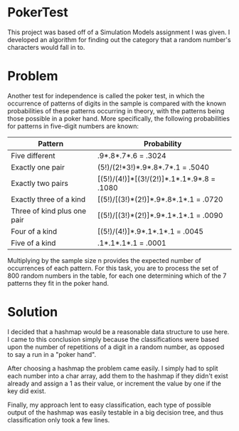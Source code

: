 # PokerTest

This project was based off of a Simulation Models assignment I was given. I developed an algorithm for finding out the category that a random number's characters would fall in to.

# Problem

Another test for independence is called the poker test, in which the occurrence of patterns of digits in the sample is compared with the known probabilities of these patterns occurring in theory, with the patterns being those possible in a poker hand.  More specifically, the following probabilities for patterns in five-digit numbers are known:

| Pattern                     | Probability                                |
|-----------------------------|--------------------------------------------|
| Five different              | .9\*.8\*.7\*.6 = .3024                        |
| Exactly one pair            | (5\!)/(2\!\*3\!)\*.9\*.8\*.7\*.1 = .5040           |
| Exactly two pairs           | \[(5\!)/(4\!)\]\*\[(3\!/(2\!)\]\*.1\*.1\*.9\*.8 = .1080 |
| Exactly three of a kind     | \[(5\!)/\[(3\!)\*(2\!)\]\*.9\*.8\*.1\*.1 = .0720      |
| Three of kind plus one pair | \[(5\!)/\[(3\!)\*(2\!)\]\*.9\*.1\*.1\*.1 = .0090      |
| Four of a kind              | \[(5\!)/(4\!)\]\*.9\*.1\*.1\*.1 = .0045            |
| Five of a kind              | .1\*.1\*.1\*.1 = .0001                        |


Multiplying by the sample size n provides the expected number of occurrences of each pattern.  For this task, you are to process the set of 800 random numbers in the table, for each one determining which of the 7 patterns they fit in the poker hand.

# Solution

I decided that a hashmap would be a reasonable data structure to use here. I came to this conclusion simply because the classifications were based upon the number of repetitions of a digit in a random number, as opposed to say a run in a "poker hand".

After choosing a hashmap the problem came easily. I simply had to split each number into a char array, add them to the hashmap if they didn't exist already and assign a 1 as their value, or increment the value by one if the key did exist.

Finally, my approach lent to easy classification, each type of possible output of the hashmap was easily testable in a big decision tree, and thus classification only took a few lines.
